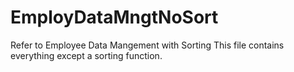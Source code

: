 # EmployDataMngtNoSort

Refer to Employee Data Mangement with Sorting
This file contains everything except a sorting function.
